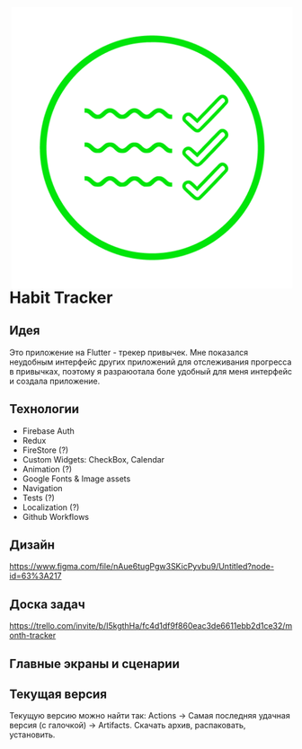 <img src="assets/icon/icon6.png" align="right" width="500" height="500"/>

# Habit Tracker
 
## Идея
Это приложение на Flutter - трекер привычек. Мне показался неудобным интерфейс других приложений для отслеживания прогресса в привычках, поэтому я разраюотала боле удобный для меня интерфейс и создала приложение.

## Технологии
 - Firebase Auth
 - Redux
 - FireStore (?)
 - Custom Widgets: CheckBox, Calendar
 - Animation (?)
 - Google Fonts & Image assets
 - Navigation
 - Tests (?)
 - Localization (?)
 - Github Workflows

## Дизайн
https://www.figma.com/file/nAue6tugPgw3SKicPyvbu9/Untitled?node-id=63%3A217

## Доска задач
https://trello.com/invite/b/I5kgthHa/fc4d1df9f860eac3de6611ebb2d1ce32/month-tracker

## Главные экраны и сценарии

## Текущая версия
Текущую версию можно найти так: Actions -> Самая последняя удачная версия (с галочкой) -> Artifacts. Скачать архив, распаковать, установить.
